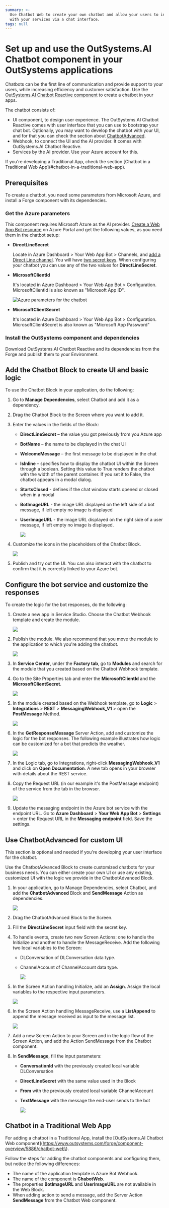 ```yaml
---
summary: >-
  Use Chatbot Web to create your own chatbot and allow your users to interact
  with your services via a chat interface.
tags: null
---
```


# Set up and use the OutSystems.AI Chatbot component in your OutSystems applications

Chatbots can be the first line of communication and provide support to your users, while increasing efficiency and customer satisfaction. Use the [OutSystems.AI Chatbot Reactive component](https://www.outsystems.com/forge/component-overview/5886/chatbot-web) to create a chatbot in your apps.

The chatbot consists of:

* UI component, to design user experience. The OutSystems.AI Chatbot Reactive comes with user interface that you can use to bootstrap your chat bot. Optionally, you may want to develop the chatbot with your UI, and for that you can check the section about [ChatbotAdvanced](chatbot-web.md#use-chatbotadvanced-for-custom-ui). 
* Webhook, to connect the UI and the AI provider. It comes with OutSystems.AI Chatbot Reactive.
* Services by the AI provider. Use your Azure account for this.

 If you're developing a Traditional App, check the section \[Chatbot in a Traditional Web App\]\(\#chatbot-in-a-traditional-web-app\).

## Prerequisites

To create a chatbot, you need some parameters from Microsoft Azure, and install a Forge component with its dependencies.

### Get the Azure parameters

This component requires Microsoft Azure as the AI provider. [Create a Web App Bot resource](https://docs.microsoft.com/en-us/azure/bot-service/bot-service-quickstart?view=azure-bot-service-4.0#prerequisites) on Azure Portal and get the following values, as you need them in the chatbot setup:

* **DirectLineSecret**

  Locate in Azure Dashboard &gt; Your Web App Bot &gt; Channels, and [add a Direct Line channel](https://docs.microsoft.com/en-us/azure/bot-service/bot-service-channel-connect-directline?view=azure-bot-service-4.0#add-the-direct-line-channel). You will have [two secret keys](https://docs.microsoft.com/en-us/azure/bot-service/rest-api/bot-framework-rest-direct-line-3-0-authentication?view=azure-bot-service-4.0#get-a-direct-line-secret). When configuring your chatbot you can use any of the two values for **DirectLineSecret**.

* **MicrosoftClientId**

  It's located in Azure Dashboard &gt; Your Web App Bot &gt; Configuration. MicrosoftClientId is also known as "Microsoft App ID".

  ![Azure parameters for the chatbot](https://github.com/danielmarquespt/docs-product/tree/e7ea3f444d5129dab245c69ab72ae091554bc4fb/src/extensibility-and-integration/artificial-intelligence/images/chatbot-azure-params.png?width=400)

* **MicrosoftClientSecret**

  It's located in Azure Dashboard &gt; Your Web App Bot &gt; Configuration. MicrosoftClientSecret is also known as "Microsoft App Password"

### Install the OutSystems component and dependencies

Download OutSystems.AI Chatbot Reactive and its dependencies from the Forge and publish them to your Environment.

## Add the Chatbot Block to create UI and basic logic

To use the Chatbot Block in your application, do the following:

1. Go to **Manage Dependencies**, select Chatbot and add it as a dependency.
2. Drag the Chatbot Block to the Screen where you want to add it.
3. Enter the values in the fields of the Block:
   * **DirectLineSecret** – the value you got previously from you Azure app
   * **BotName** – the name to be displayed in the chat UI
   * **WelcomeMessage** – the first message to be displayed in the chat 
   * **IsInline** – specifies how to display the chatbot UI within the Screen through a boolean. Setting this value to True renders the chatbot with the width of the parent container. If you set it to False, the chatbot appears in a modal dialog.
   * **StartsClosed** - defines if the chat window starts opened or closed when in a modal
   * **BotImageURL** - the image URL displayed on the left side of a bot message, if left empty no image is displayed
   * **UserImageURL** - the image URL displayed on the right side of a user message, if left empty no image is displayed.

     ![](https://github.com/danielmarquespt/docs-product/tree/e7ea3f444d5129dab245c69ab72ae091554bc4fb/src/extensibility-and-integration/artificial-intelligence/images/chatbot-web-image9.png?width=400)
4. Customize the icons in the placeholders of the Chatbot Block.

   ![](https://github.com/danielmarquespt/docs-product/tree/e7ea3f444d5129dab245c69ab72ae091554bc4fb/src/extensibility-and-integration/artificial-intelligence/images/chatbot-web-image2.png?width=400)

5. Publish and try out the UI. You can also interact with the chatbot to confirm that it is correctly linked to your Azure bot.

## Configure the bot service and customize the responses

To create the logic for the bot responses, do the following:

1. Create a new app in Service Studio. Choose the Chatbot Webhook template and create the module.

   ![](https://github.com/danielmarquespt/docs-product/tree/e7ea3f444d5129dab245c69ab72ae091554bc4fb/src/extensibility-and-integration/artificial-intelligence/images/chatbot-web-image6.png?width=600)

2. Publish the module. We also recommend that you move the module to the application to which you're adding the chatbot.

   ![](https://github.com/danielmarquespt/docs-product/tree/e7ea3f444d5129dab245c69ab72ae091554bc4fb/src/extensibility-and-integration/artificial-intelligence/images/chatbot-move-module.png?width=600)

3. In **Service Center**, under the **Factory tab**, go to **Modules** and search for the module that you created based on the Chatbot Webhook template.
4. Go to the Site Properties tab and enter the **MicrosoftClientId** and the **MicrosoftClientSecret**.

   ![](https://github.com/danielmarquespt/docs-product/tree/e7ea3f444d5129dab245c69ab72ae091554bc4fb/src/extensibility-and-integration/artificial-intelligence/images/chatbot-web-image3.png?width=800)

5. In the module created based on the Webhook template, go to **Logic** &gt; **Integrations** &gt; **REST** &gt; **MessagingWebhook\_V1** &gt; open the **PostMessage** Method.

   ![](https://github.com/danielmarquespt/docs-product/tree/e7ea3f444d5129dab245c69ab72ae091554bc4fb/src/extensibility-and-integration/artificial-intelligence/images/chatbot-web-image10.png?width=600)

6. In the **GetResponseMessage** Server Action, add and customize the logic for the bot responses. The following example illustrates how logic can be customized for a bot that predicts the weather.

   ![](https://github.com/danielmarquespt/docs-product/tree/e7ea3f444d5129dab245c69ab72ae091554bc4fb/src/extensibility-and-integration/artificial-intelligence/images/chatbot-web-image11.png?width=600)

7. In the Logic tab, go to Integrations, right-click **MessagingWebhook\_V1** and click on **Open Documentation**. A new tab opens in your browser with details about the REST service.
8. Copy the Request URL \(in our example it's the PostMessage endpoint\) of the service from the tab in the browser.

   ![](https://github.com/danielmarquespt/docs-product/tree/e7ea3f444d5129dab245c69ab72ae091554bc4fb/src/extensibility-and-integration/artificial-intelligence/images/chatbot-web-image5.png?width=600)

9. Update the messaging endpoint in the Azure bot service with the endpoint URL. Go to **Azure Dashboard** &gt; **Your Web App Bot** &gt; **Settings** &gt; enter the Request URL in the **Messaging endpoint** field. Save the settings.

## Use ChatbotAdvanced for custom UI

 This section is optional and needed if you're developing your user interface for the chatbot.

Use the ChatbotAdvanced Block to create customized chatbots for your business needs. You can either create your own UI or use any existing, customized UI with the logic we provide in the ChatbotAdvanced Block.

1. In your application, go to Manage Dependencies, select Chatbot, and add the **ChatbotAdvanced** Block and **SendMessage** Action as dependencies.

   ![](https://github.com/danielmarquespt/docs-product/tree/e7ea3f444d5129dab245c69ab72ae091554bc4fb/src/extensibility-and-integration/artificial-intelligence/images/chatbot-web-image12.png?width=400)

2. Drag the ChatbotAdvanced Block to the Screen.
3. Fill the **DirectLineSecret** input field with the secret key.
4. To handle events, create two new Screen Actions: one to handle the Initialize and another to handle the MessageReceive. Add the following two local variables to the Screen:
   * DLConversation of DLConversation data type.
   * ChannelAccount of ChannelAccount data type.

     ![](https://github.com/danielmarquespt/docs-product/tree/e7ea3f444d5129dab245c69ab72ae091554bc4fb/src/extensibility-and-integration/artificial-intelligence/images/chatbot-web-image13.png?width=400)
5. In the Screen Action handling Initialize, add an **Assign**. Assign the local variables to the respective input parameters.

   ![](https://github.com/danielmarquespt/docs-product/tree/e7ea3f444d5129dab245c69ab72ae091554bc4fb/src/extensibility-and-integration/artificial-intelligence/images/chatbot-web-image14.png?width=400)

6. In the Screen Action handling MessageReceive, use a **ListAppend** to append the message received as input to the message list.

   ![](https://github.com/danielmarquespt/docs-product/tree/e7ea3f444d5129dab245c69ab72ae091554bc4fb/src/extensibility-and-integration/artificial-intelligence/images/chatbot-web-image15.png?width=400)

7. Add a new Screen Action to your Screen and in the logic flow of the Screen Action, and add the Action SendMessage from the Chatbot component.
8. In **SendMessage**, fill the input parameters:
   * **ConversationId** with the previously created local variable DLConversation
   * **DirectLineSecret** with the same value used in the Block
   * **From** with the previously created local variable ChannelAccount 
   * **TextMessage** with the message the end-user sends to the bot

     ![](https://github.com/danielmarquespt/docs-product/tree/e7ea3f444d5129dab245c69ab72ae091554bc4fb/src/extensibility-and-integration/artificial-intelligence/images/chatbot-web-image16.png?width=400)

## Chatbot in a Traditional Web App

 For adding a chatbot in a Traditional App, install the \[OutSystems.AI Chatbot Web component\]\(https://www.outsystems.com/forge/component-overview/5886/chatbot-web\).

Follow the steps for adding the chatbot components and configuring them, but notice the following differences:

* The name of the application template is Azure Bot Webhook.
* The name of the component is **ChabotWeb**.
* The properties **BotImageURL** and **UserImageURL** are not available in the Web Block.
* When adding action to send a message, add the Server Action **SendMessage** from the Chatbot Web component.

